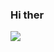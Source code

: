 ### Hi ther



![](https://media.tenor.com/BmQGXwLFrwMAAAAC/neymar-psg.gif)





<!--https://images.app.goo.gl/WLKnDpZaAeuqkPv99
**kaickschneider/kaickschneider** is a ✨ _special_ ✨ repository because its `README.md` (this file) appears on your GitHub profile.](https://images.app.goo.gl/WLKnDpZaAeuqkPv99)

Here are some ideas to get you started:

- 🔭 I’m currently working on ...
- 🌱 I’m currently learning ...
- 👯 I’m looking to collabo

- 🤔 I’m looking for help with ...
- 💬 Ask me about ...
- 📫 How to reach me: ...
- 😄 Pronouns: ...
- ⚡ Fun fact: ...
-->
